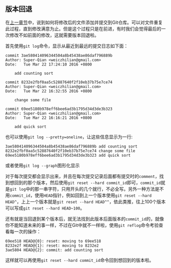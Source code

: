 ## 版本回退

在[上一章节](./contral.md)中，说到如何将修改后的文件添加并提交到Git仓库。可以对文件重复此过程，直到修改满意为止。但是这个过程只是在前进，有时我们会觉得最后的一次修改不如前面的修改，这就需要版本回退啦。

首先使用`git log`命令，显示从最近到最远的提交日志如下面：
```
commit 3ae580414096344504a8b45438ae86daf796889b
Author: Super-Qian <weiczhilian@gmail.com>
Date:   Tue Mar 22 17:24:10 2016 +0800

    add counting sort

commit 8232e2fbf0aa5c52887640f2f10eb37b75e7ce74
Author: Super-Qian <weiczhilian@gmail.com>
Date:   Tue Mar 22 16:32:55 2016 +0800

    change some file

commit 69ee5180b978eff6bee6ad3b1795d34d3de3b323
Author: Super-Qian <weiczhilian@gmail.com>
Date:   Tue Mar 22 16:16:21 2016 +0800

    add quick sort
```

也可以使用`git log --pretty=oneline`，让这些信息显示为一行:
```
3ae580414096344504a8b45438ae86daf796889b add counting sort
8232e2fbf0aa5c52887640f2f10eb37b75e7ce74 change some file
69ee5180b978eff6bee6ad3b1795d34d3de3b323 add quick sort
```
或者使用`git log --graph`图形化显示

对于每次提交都会显示出来，并且在每次提交记录后面都有提交时的`comment`，找到想回到的那个版本，然后使用`git reset --hard commit_id`即可，`commit_id`就是`git log`中的那一串字符，只用开头的几个就行，不必全写。另外一种方法是不用`commit_id`，使用`HEAD`指针，例如回到上一个版本使用`git reset --hard HEAD^`，上上一个版本就是`git reset --hard HEAD^^`，依此类推，往上100个版本可以写成`git reset --hard HEAD~100`。

还有就是当回退到某个版本后，就无法找到此版本后面版本的`commit_id`的，就像你不能知道未来的事一样，不过在Git中就不一样啦，使用`git reflog`命令考验查看每一次的操作：
```
69ee518 HEAD@{0}: reset: moving to 69ee518
8232e2f HEAD@{1}: reset: moving to 8232e2
3ae5804 HEAD@{2}: commit: add counting sort
```

这样就可以再使用`git reset --hard commit_id`命令回到想回到的版本啦。